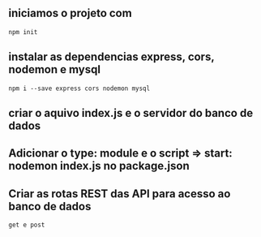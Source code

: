 ## iniciamos o projeto com 
`npm init`

## instalar as dependencias express, cors, nodemon e mysql
`npm i --save express cors nodemon mysql`

## criar o aquivo index.js e o servidor do banco de dados

## Adicionar o type: module e o script => start: nodemon index.js no package.json

## Criar as rotas REST das API para acesso ao banco de dados 
`get e post`



